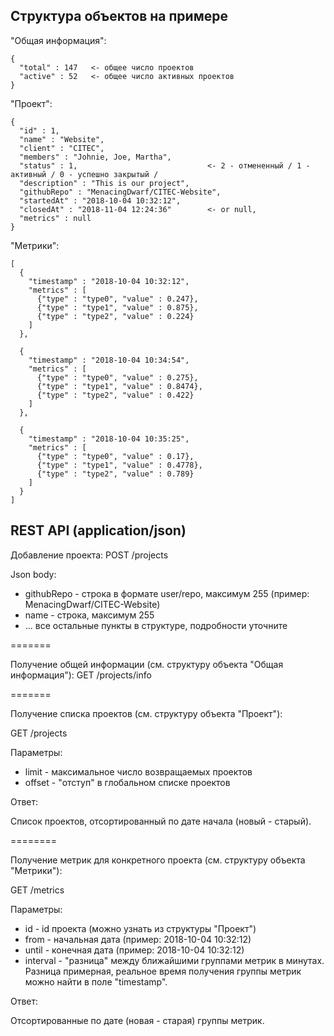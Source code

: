 ## Структура объектов на примере

"Общая информация":

    {
      "total" : 147   <- общее число проектов
      "active" : 52   <- общее число активных проектов
    }
    

"Проект":

    {
      "id" : 1,
      "name" : "Website",
      "client" : "CITEC",
      "members" : "Johnie, Joe, Martha",
      "status" : 1,                             <- 2 - отмененный / 1 - активный / 0 - успешно закрытый /
      "description" : "This is our project",
      "githubRepo" : "MenacingDwarf/CITEC-Website",
      "startedAt" : "2018-10-04 10:32:12",
      "closedAt" : "2018-11-04 12:24:36"        <- or null,
      "metrics" : null
    }

"Метрики":

    [
      {
        "timestamp" : "2018-10-04 10:32:12",
        "metrics" : [
          {"type" : "type0", "value" : 0.247},      
          {"type" : "type1", "value" : 0.875},
          {"type" : "type2", "value" : 0.224}
        ]
      },
    
      {
        "timestamp" : "2018-10-04 10:34:54",
        "metrics" : [
          {"type" : "type0", "value" : 0.275},
          {"type" : "type1", "value" : 0.8474},
          {"type" : "type2", "value" : 0.422}
        ]
      },
    
      {
        "timestamp" : "2018-10-04 10:35:25",
        "metrics" : [
          {"type" : "type0", "value" : 0.17},
          {"type" : "type1", "value" : 0.4778},
          {"type" : "type2", "value" : 0.789}
        ]
      }
    ]


## REST API (application/json)

Добавление проекта: POST /projects 

Json body: 

* githubRepo - строка в формате user/repo, максимум 255 (пример: MenacingDwarf/CITEC-Website)
* name - строка, максимум 255
* ... все остальные пункты в структуре, подробности уточните

=======

Получение общей информации (см. структуру объекта "Общая информация"): GET /projects/info

=======

Получение списка проектов (см. структуру объекта "Проект"):

GET /projects

Параметры:

* limit - максимальное число возвращаемых проектов
* offset - "отступ" в глобальном списке проектов

Ответ:

Список проектов, отсортированный по дате начала (новый - старый).

========

Получение метрик для конкретного проекта (см. структуру объекта "Метрики"):

GET /metrics

Параметры:

* id - id проекта (можно узнать из структуры "Проект")
* from - начальная дата (пример: 2018-10-04 10:32:12)
* until - конечная дата (пример: 2018-10-04 10:32:12)
* interval - "разница" между ближайшими группами метрик в минутах. 
Разница примерная, реальное время получения группы метрик можно найти в поле "timestamp".

Ответ:

Отсортированные по дате (новая - старая) группы метрик. 